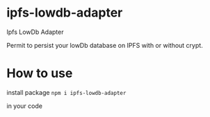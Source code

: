# ipfs-lowdb-adapter
Ipfs LowDb Adapter


Permit to persist your lowDb database on IPFS with or without crypt. 


# How to use

install package `npm i ipfs-lowdb-adapter`

in your code 

```js

```
